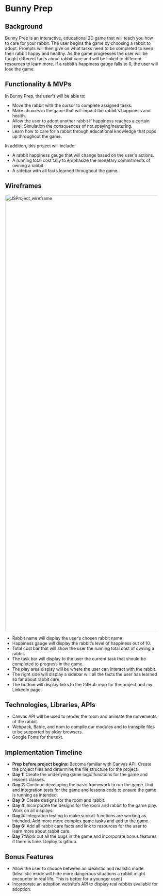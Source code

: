 <h1>Bunny Prep</h1>

<h2>Background</h2>
Bunny Prep is an interactive, educational 2D game that will teach you how to care for your rabbit. The user begins the game by choosing a rabbit to adopt. Prompts will then give on what tasks need to be completed to keep their rabbit happy and healthy. As the game progresses the user will be taught different facts about rabbit care and will be linked to different resources to learn more. If a rabbit’s happiness gauge falls to 0, the user will lose the game.


<h2>Functionality & MVPs</h2>
 In Bunny Prep, the user's will be able to: 
 <ul>
    <li>Move the rabbit with the cursor to complete assigned tasks. </li>
    <li>Make choices in the game that will impact the rabbit's happiness and health. </li>
    <li>Allow the user to adopt another rabbit if happiness reaches a certain level. Simulation the consquences of not spaying/neutering.</li>
    <li>Learn how to care for a rabbit through educational knowledge that pops up throughout the game.</li>
  </ul>
In addition, this project will include:
  <ul>
    <li>A rabbit happiness gauge that will change based on the user's actions.</li>
    <li>A running total cost tally to emphasize the monetary commitments of owning a rabbit.</li>
    <li>A sidebar with all facts learned throughout the game.</li>
  </ul>

<h2>Wireframes</h2>
<img width="1437" alt="JSProject_wireframe" src="https://user-images.githubusercontent.com/82133627/147008585-781e4e7c-f11a-4a58-b6f0-e89993131826.png">


<ul>
  <li>Rabbit name will display the user’s chosen rabbit name</li>
  <li>Happiness gauge will display the rabbit’s level of happiness out of 10.</li>
  <li>Total cost bar that will show the user the running total cost of owning a rabbit. </li>
  <li>The task bar will display to the user the current task that should be completed to progress in the game.</li>
  <li>The play area display will be where the user can interact with the rabbit.</li>
  <li>The right side will display a sidebar will all the facts the user has learned so far about rabbit care.</li>
  <li>The bottom will display links to the GitHub repo for the project and my LinkedIn page.</li>
</ul>

<h2>Technologies, Libraries, APIs</h2>


<ul>
  <li>Canvas API will be used to render the room and animate the movements of the rabbit.</li>
  <li>Webpack, Bable, and npm to compile our modules and to transpile files to be supported by older browsers.</li>
  <li>Google Fonts for the text.</li>
</ul>

<h2>Implementation Timeline</h2>
<ul>
  <li><b>Prep before project begins: </b>Become familiar with Canvas API. Create the project files and determine the file structure for the project.</li>
  <li><b>Day 1: </b>Create the underlying game logic functions for the game and lessons classes.</li>
  <li><b>Day 2: </b>Continue developing the basic framework to run the game. Unit and integration tests for the game and lessons code to ensure the game is running as intended.</li>
  <li><b>Day 3: </b>Create designs for the room and rabbit.</li>
  <li><b>Day 4: </b>Incorporate the designs for the room and rabbit to the game play. Work on all displays.</li>
  <li><b>Day 5: </b>Integration testing to make sure all functions are working as intended. Add more more complex game tasks and add to the game.</li>
  <li><b>Day 6: </b>Add all rabbit care facts and link to resources for the user to learn more about rabbit care.</li>
  <li><b>Day 7:</b>Work out all the bugs in the game and incorporate bonus features if there is time. Deploy to github.</li>
</ul>

<h2>Bonus Features</h2>
<ul>
  <li>Allow the user to choose between an idealistic and realistic mode. (Idealistic mode will hide more dangerous situations a rabbit might encounter in real life. This is better for a younger user.)</li>
  <li>Incorporate an adoption website’s API to display real rabbits available for adoption.</li>
</ul>


